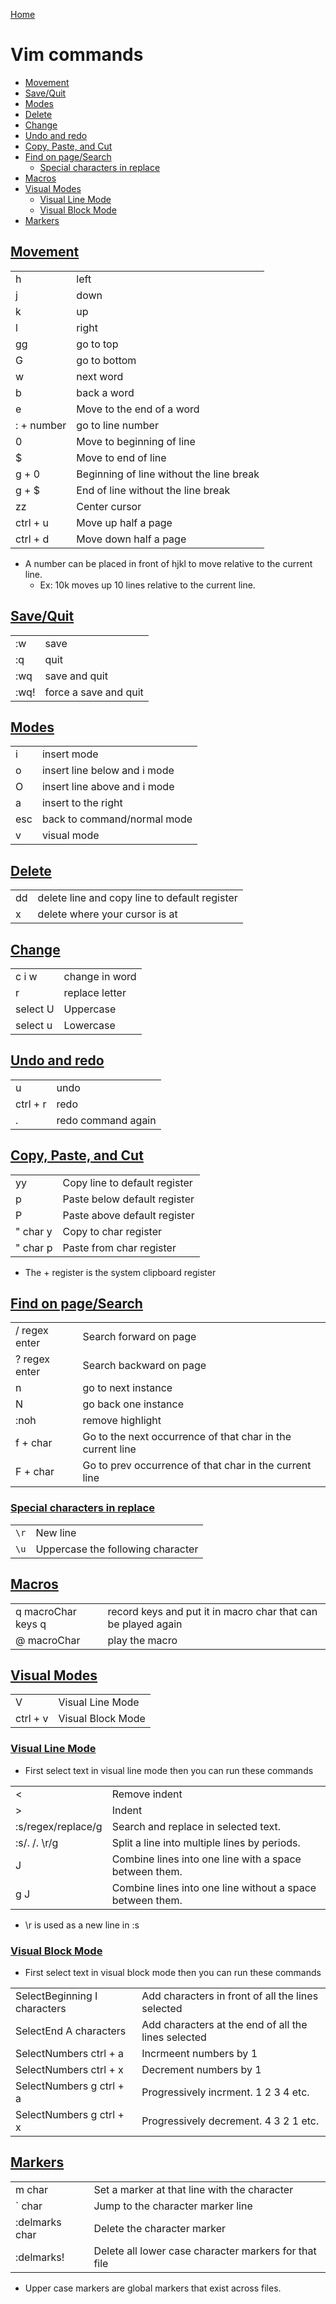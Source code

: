 [Home](../README.md#tools)

# Vim commands

<!-- mtoc-start -->

* [Movement](#movement)
* [Save/Quit](#savequit)
* [Modes](#modes)
* [Delete](#delete)
* [Change](#change)
* [Undo and redo](#undo-and-redo)
* [Copy, Paste, and Cut](#copy-paste-and-cut)
* [Find on page/Search](#find-on-pagesearch)
  * [Special characters in replace](#special-characters-in-replace)
* [Macros](#macros)
* [Visual Modes](#visual-modes)
  * [Visual Line Mode](#visual-line-mode)
  * [Visual Block Mode](#visual-block-mode)
* [Markers](#markers)

<!-- mtoc-end -->

## [Movement](#vim-commands)

|            |                                           |
|------------|-------------------------------------------|
| h          | left                                      |
| j          | down                                      |
| k          | up                                        |
| l          | right                                      |
| gg         | go to top                                 |
| G          | go to bottom                              |
| w          | next word                                 |
| b          | back a word                               |
| e          | Move to the end of a word                 |
| : + number | go to line number                         |
| 0          | Move to beginning of line                 |
| $          | Move to end of line                       |
| g + 0      | Beginning of line without the line break  |
| g + $      | End of line without the line break        |
| zz         | Center cursor                             |
| ctrl + u | Move up half a page |
| ctrl + d | Move down half a page |

- A number can be placed in front of hjkl to move relative to the current line.
	- Ex: 10k moves up 10 lines relative to the current line.

## [Save/Quit](#vim-commands)

|      |                       |
|------|-----------------------|
| :w   | save                  |
| :q   | quit                  |
| :wq  | save and quit         |
| :wq! | force a save and quit |

## [Modes](#vim-commands)

|     |                              |
|-----|------------------------------|
| i   | insert mode                  |
| o   | insert line below and i mode |
| O   | insert line above and i mode |
| a   | insert to the right          |
| esc | back to command/normal mode  |
| v   | visual mode                  |

## [Delete](#vim-commands)

|    |                                               |
|----|-----------------------------------------------|
| dd | delete line and copy line to default register |
| x  | delete where your cursor is at                |

## [Change](#vim-commands)

|            |                  |
|----------  | ---------------  |
| c i w  | change in word   |
| r          | replace letter   |
| select U   | Uppercase        |
| select u   | Lowercase        |

## [Undo and redo](#vim-commands)

|          |                    |
|----------|--------------------|
| u        | undo               |
| ctrl + r | redo               |
| .        | redo command again |

## [Copy, Paste, and Cut](#vim-commands)

|              |                               |
|--------------|-------------------------------|
| yy           | Copy line to default register |
| p            | Paste below default register  |
| P            | Paste above default register  |
| " char y | Copy to char register         |
| " char p | Paste from char register      |

- The + register is the system clipboard register

## [Find on page/Search](#vim-commands)

 |                                       |                                                                        |
 | ------------------------------------- | ---------------------------------------------------------------------- |
 | / regex enter                     | Search forward on page                                                 |
 | ? regex enter                     | Search backward on page                                                |
 | n                                     | go to next instance                                                    |
 | N                                     | go back one instance                                                   |
 | :noh                                  | remove highlight                                                       |
 | f + char                              | Go to the next occurrence of that char in the current line             |
 | F + char                              | Go to prev occurrence of that char in the current line                 |

### [Special characters in replace](#vim-commands)

|      |                                   |
|------|-----------------------------------|
| `\r` | New line                          |
| `\u` | Uppercase the following character |

## [Macros](#vim-commands)

|                         |                                                                |
| ----------------------  | ---------------------------------                              |
| q macroChar keys q      | record keys and put it in macro char that can be played again  |
| @ macroChar             | play the macro                                                 |

## [Visual Modes](#vim-commands)

|           |                    |
|          -|                   -|
| V         | Visual Line Mode   |
| ctrl + v  | Visual Block Mode  |

### [Visual Line Mode](#vim-commands)
- First select text in visual line mode then you can run these commands

|                     |                                                            |
|                    -|                                                           -|
| <                   | Remove indent                                              |
| >                   | Indent                                                     |
| :s/regex/replace/g  | Search and replace in selected text.                       |
| :s/\. /\. \r/g      | Split a line into multiple lines by periods.               |
| J                   | Combine lines into one line with a space between them.     |
| g J                 | Combine lines into one line without a space between them.  |

- \r is used as a new line in :s

### [Visual Block Mode](#vim-commands)
- First select text in visual block mode then you can run these commands

|                               |                                                      |
|                              -|                                                     -|
| SelectBeginning I characters  | Add characters in front of all the lines selected    |
| SelectEnd A characters        | Add characters at the end of all the lines selected  |
| SelectNumbers ctrl + a        | Incrmeent numbers by 1                               |
| SelectNumbers ctrl + x        | Decrement numbers by 1                               |
| SelectNumbers g ctrl + a      | Progressively incrment. 1 2 3 4 etc.                 |
| SelectNumbers g ctrl + x      | Progressively decrement. 4 3 2 1 etc.                |

## [Markers](#vim-commands)

|                 |                                                        |
|                -|                                                       -|
| m char          | Set a marker at that line with the character           |
| ` char          | Jump to the character marker line                      |
| :delmarks char  | Delete the character marker                            |
| :delmarks!      | Delete all lower case character markers for that file  |

- Upper case markers are global markers that exist across files.
